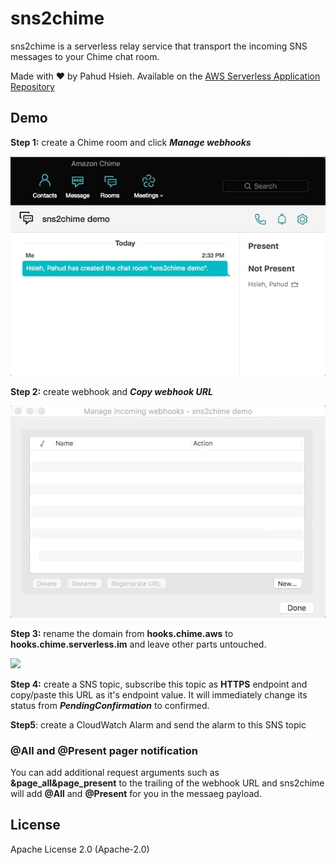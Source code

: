 # sns2chime

sns2chime is a serverless relay service that transport the incoming SNS messages to your Chime chat room.

Made with ❤️ by Pahud Hsieh. Available on the [AWS Serverless Application Repository](https://aws.amazon.com/serverless)



## Demo

**Step 1:** create a Chime room and click ***Manage webhooks***



![](images/gif/sns2chime-1.gif)





**Step 2:** create webhook and  ***Copy webhook URL***



![](images/gif/sns2chime-2.gif)



**Step 3:** rename the domain from **hooks.chime.aws** to **hooks.chime.serverless.im** and leave other parts untouched.

![](images/gif/sns2chime-3.gif)



**Step 4:** create a SNS topic, subscribe this topic as **HTTPS** endpoint and copy/paste this URL as it's endpoint value. It will immediately change its status from ***PendingConfirmation*** to confirmed.

**Step5**: create a CloudWatch Alarm and send the alarm to this SNS topic



### @All and @Present pager notification

You can add additional request arguments such as **&page_all&page_present** to the trailing of the webhook URL and sns2chime will add **@All** and **@Present** for you in the messaeg payload.



## License

Apache License 2.0 (Apache-2.0)
